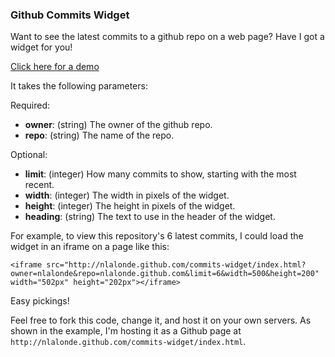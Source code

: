 ### Github Commits Widget

Want to see the latest commits to a github repo on a web page?  Have I got a widget for you!

[Click here for a demo](http://nlalonde.github.com/commits-widget/index.html?owner=discourse&repo=discourse)

It takes the following parameters:

Required:

- <b>owner</b>: (string) The owner of the github repo.
- <b>repo</b>: (string) The name of the repo.

Optional:

- <b>limit</b>: (integer) How many commits to show, starting with the most recent.
- <b>width</b>: (integer) The width in pixels of the widget.
- <b>height</b>: (integer) The height in pixels of the widget.
- <b>heading</b>: (string) The text to use in the header of the widget.

For example, to view this repository's 6 latest commits, I could load the widget in an iframe on a page like this:

```
<iframe src="http://nlalonde.github.com/commits-widget/index.html?owner=nlalonde&repo=nlalonde.github.com&limit=6&width=500&height=200" width="502px" height="202px"></iframe>
```

Easy pickings!

Feel free to fork this code, change it, and host it on your own servers.  As shown in the example, I'm hosting it as a Github page at `http://nlalonde.github.com/commits-widget/index.html`.
